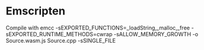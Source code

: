 # Emscripten
Compile with
	emcc -sEXPORTED_FUNCTIONS=_loadString,_malloc,_free -sEXPORTED_RUNTIME_METHODS=cwrap -sALLOW_MEMORY_GROWTH -o Source.wasm.js Source.cpp -sSINGLE_FILE
